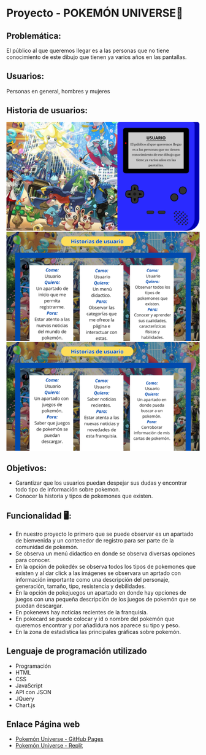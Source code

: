 # Proyecto - POKEMÓN UNIVERSE💫
## Problemática:
El público al que queremos llegar es a las personas que no tiene conocimiento de este dibujo que tienen ya varios años en las pantallas.
## Usuarios:
Personas en general, hombres y mujeres
## Historia de usuarios:
![Image text](https://github.com/RuthLLajaA/Proyecto-3/blob/main/Historia%20de%20usuarios/1.png)
![Image text](https://github.com/RuthLLajaA/Proyecto-3/blob/main/Historia%20de%20usuarios/2.png)
![Image text](https://github.com/RuthLLajaA/Proyecto-3/blob/main/Historia%20de%20usuarios/3.png)
## Objetivos:
* Garantizar que los usuarios puedan despejar sus dudas y encontrar todo tipo de información sobre pokemon.
* Conocer la historia y tipos de pokemones que existen.
## Funcionalidad 🖥️:
* En nuestro proyecto lo primero que se puede observar es un apartado de bienvenida y un contenedor de registro para ser parte de la comunidad de pokemón.
* Se observa un menú didactico en donde se observa diversas opciones para conocer.
* En la opción de pokedéx se observa todos los tipos de pokemones que existen y al dar click a las imágenes se observara un aprtado con información importante como una descripción del personaje, generación, tamaño, tipo, resistencia y debilidades.
* En la opción de pokejuegos un apartado en donde hay opciones de juegos con una pequeña descripción de los juegos de pokemón que se puedan descargar.
* En pokenews hay noticias recientes de la franquisia.
* En pokecard se puede colocar y id o nombre del pokemón que queremos encontrar y por añadidura nos aparece su tipo y peso.
* En la zona de estadística las principales gráficas sobre pokemón.
## Lenguaje de programación utilizado
* Programación
* HTML
* CSS
* JavaScript
* API con JSON
* JQuery
* Chart.js
## Enlace Página web
* [Pokemón Universe - GitHub Pages](https://ruthllajaa.github.io/Proyecto-3/)
* [Pokemón Universe - Replit](https://pokemon-universe.camila-nadinena.repl.co/index.html)
